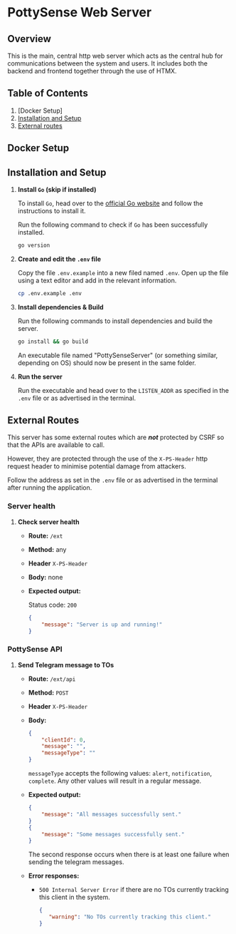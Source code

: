 # PottySense Web Server

## Overview

This is the main, central http web server which acts as the central hub for communications between the system and users. It includes both the backend and frontend together through the use of HTMX.

## Table of Contents
1. [Docker Setup]
2. [Installation and Setup](#installation-and-setup)
3. [External routes](#external-routes)

## Docker Setup


## Installation and Setup

1. **Install `Go` (skip if installed)**

    To install `Go`, head over to the [official Go website](https://go.dev/dl/) and follow the instructions to install it.

    Run the following command to check if `Go` has been successfully installed.
    ```bash
    go version
    ```

2. **Create and edit the `.env` file**

    Copy the file `.env.example` into a new filed named `.env`. Open up the file using a text editor and add in the relevant information.

    ```bash
    cp .env.example .env
    ```

3. **Install dependencies & Build**

    Run the following commands to install dependencies and build the server.

    ```bash
    go install && go build
    ```

    An executable file named "PottySenseServer" (or something similar, depending on OS) should now be present in the same folder.

4. **Run the server**

    Run the executable and head over to the `LISTEN_ADDR` as specified in the `.env` file or as advertised in the terminal.

## External Routes

This server has some external routes which are ***not*** protected by CSRF so that the APIs are available to call.

However, they are protected through the use of the `X-PS-Header` http request header to minimise potential damage from attackers.


Follow the address as set in the `.env` file or as advertised in the terminal after running the application.

### Server health

1. **Check server health**
    - **Route:** `/ext`
    - **Method:** any
    - **Header** `X-PS-Header`
    - **Body:** none
    - **Expected output:**

        Status code: `200`

        ```json
        {
            "message": "Server is up and running!"
        }
        ```

### PottySense API

1. **Send Telegram message to TOs**
    - **Route:** `/ext/api`
    - **Method:** `POST`
    - **Header** `X-PS-Header`
    - **Body:** 
        ```json
        {
            "clientId": 0,
            "message": "",
            "messageType": ""
        }
        ```
        `messageType` accepts the following values: `alert`, `notification`, `complete`. Any other values will result in a regular message.

    - **Expected output:**
        ```json
        {
            "message": "All messages successfully sent."
        }
        {
            "message": "Some messages successfully sent."
        }
        ```
        The second response occurs when there is at least one failure when sending the telegram messages.

    - **Error responses:**
        - `500 Internal Server Error` if there are no TOs currently tracking this client in the system.
            ```json
            {
               "warning": "No TOs currently tracking this client."
            }
            ```